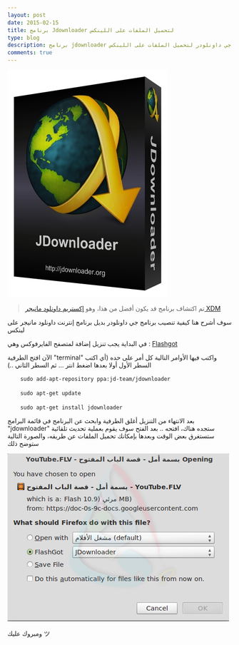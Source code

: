 ```yaml
---
layout: post
date: 2015-02-15
title: برنامج Jdownloader لتحميل الملفات على اللينكس
type: blog
description: برنامج jdownloader جي داونلودر لتحميل الملفات على اللينكس
comments: true
---
```



![برنامج جي داونلودر لتحميل الملفات على اللينكس](/assets/jdownloader.jpg "برنامج جي داونلودر لتحميل الملفات على اللينكس")

> تم اكتشاف برنامج قد يكون أفضل من هذا، وهو [إكستريم داونلود مانيجر XDM](/xtreme-download-manager)

سوف أشرح هنا كيفية تنصيب برنامج جي داونلودر بديل برنامج إنترنت داونلود مانيجر على لينكس

في البداية يجب تنزيل إضافة لمتصفح الفايرفوكس وهي : [Flashgot](https://addons.mozilla.org/en-US/firefox/downloads/latest/220/addon-220-latest.xpi?src=flashgot.ownsite)

الآن افتح الطرفية "terminal" واكتب فيها الأوامر التالية كل أمر على حده (أي اكتب السطر الأول أولا بعدها اضغط انتر ... ثم السطر الثاني ..)


		sudo add-apt-repository ppa:jd-team/jdownloader

		sudo apt-get update

		sudo apt-get install jdownloader

     
 بعد الانتهاء من التنزيل أغلق الطرفية وابحث عن البرنامج في قائمة البرامج "jdownloader" ستجده هناك، افتحه .. بعد الفتح سوف يقوم بعملية تحديث تلقائية ستستغرق بعض الوقت وبعدها بإمكانك تحميل الملفات عن طريقه، والصورة التالية ستوضح ذلك

![كيفية تنزيل الملفات عبر فلاش جوت وجي داونلودر](/assets/falshgot-jdownloader-Screenshot.png "كيفية تنزيل الملفات عبر فلاش جوت وجي داونلودر")

ومبروك عليك ツ

